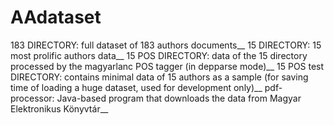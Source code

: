# AAdataset

183 DIRECTORY: full dataset of 183 authors documents__
15 DIRECTORY: 15 most prolific authors data__
15 POS DIRECTORY: data of the 15 directory processed by the magyarlanc POS tagger (in depparse mode)__
15 POS test DIRECTORY: contains minimal data of 15 authors as a sample (for saving time of loading a huge dataset, used for development only)__
pdf-processor: Java-based program that downloads the data from Magyar Elektronikus Könyvtár__
